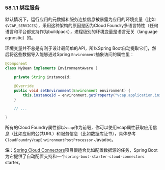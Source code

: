 ### 58.1.1 绑定服务

默认情况下，运行应用的元数据和服务连接信息被暴露为应用的环境变量（比如`$VCAP_SERVICES`），采用这种架构的原因是因为Cloud Foundry多语言特性（任何语言和平台都支持作为buildpack），进程级别的环境变量是语言无关（language agnostic）的。

环境变量并不总是有利于设计最简单的API，所以Spring Boot自动提取它们，然后将这些数据导入能够通过Spring `Environment`抽象访问的属性里：
```java
@Component
class MyBean implements EnvironmentAware {

    private String instanceId;

    @Override
    public void setEnvironment(Environment environment) {
        this.instanceId = environment.getProperty("vcap.application.instance_id");
    }

    // ...

}
```
所有的Cloud Foundry属性都以`vcap`作为前缀，你可以使用vcap属性获取应用信息（比如应用的公共URL）和服务信息（比如数据库证书），具体参考`CloudFoundryVcapEnvironmentPostProcessor` Javadoc。

**注**：[Spring Cloud Connectors](http://cloud.spring.io/spring-cloud-connectors/)项目很适合比如配置数据源的任务，Spring Boot为它提供了自动配置支持和一个`spring-boot-starter-cloud-connectors` starter。
